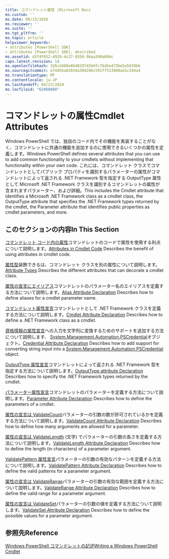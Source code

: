 ```yaml
---
title: コマンドレット属性 |Microsoft Docs
ms.custom: ''
ms.date: 09/13/2016
ms.reviewer: ''
ms.suite: ''
ms.tgt_pltfrm: ''
ms.topic: article
helpviewer_keywords:
- attributes [PowerShell SDK]
- attributes [PowerShell SDK], described
ms.assetid: d3f4f652-d929-4c27-9358-9baa390a094c
caps.latest.revision: 14
ms.openlocfilehash: 326cd408e86402974569fc76d5e473be5a56f0b6
ms.sourcegitcommit: e7445ba8203da304286c591ff513900ad1c244a4
ms.translationtype: MT
ms.contentlocale: ja-JP
ms.lasthandoff: 04/23/2019
ms.locfileid: "62068608"
---
```

# <a name="cmdlet-attributes"></a><span data-ttu-id="006ae-102">コマンドレットの属性</span><span class="sxs-lookup"><span data-stu-id="006ae-102">Cmdlet Attributes</span></span>

<span data-ttu-id="006ae-103">Windows PowerShell では、独自のコード内でその機能を実装することがなく、コマンドレットに共通の機能を追加するのに使用できるいくつかの属性を定義します。</span><span class="sxs-lookup"><span data-stu-id="006ae-103">Windows PowerShell defines several attributes that you can use to add common functionality to your cmdlets without implementing that functionality within your own code.</span></span> <span data-ttu-id="006ae-104">これには、コマンドレット クラスでコマンドレットとしてパブリック プロパティを識別するパラメーターの属性がコマンドレットによって返される .NET Framework 型を指定する OutputType 属性として Microsoft .NET Framework クラスを識別するコマンドレットの属性が含まれますパラメーター、および詳細。</span><span class="sxs-lookup"><span data-stu-id="006ae-104">This includes the Cmdlet attribute that identifies a Microsoft .NET Framework class as a cmdlet class, the OutputType attribute that specifies the .NET Framework types returned by the cmdlet, the Parameter attribute that identifies public properties as cmdlet parameters, and more.</span></span>

## <a name="in-this-section"></a><span data-ttu-id="006ae-105">このセクションの内容</span><span class="sxs-lookup"><span data-stu-id="006ae-105">In This Section</span></span>

<span data-ttu-id="006ae-106">[コマンドレット コード内の属性](./attributes-in-cmdlet-code.md)コマンドレットのコードで属性を使用する利点について説明します。</span><span class="sxs-lookup"><span data-stu-id="006ae-106">[Attributes in Cmdlet Code](./attributes-in-cmdlet-code.md) Describes the benefit of using attributes in cmdlet code.</span></span>

<span data-ttu-id="006ae-107">[属性型](./attribute-types.md)装飾できるは、コマンドレット クラスを別の属性について説明します。</span><span class="sxs-lookup"><span data-stu-id="006ae-107">[Attribute Types](./attribute-types.md) Describes the different attributes that can decorate a cmdlet class.</span></span>

<span data-ttu-id="006ae-108">[属性の宣言にエイリアス](./alias-attribute-declaration.md)コマンドレットのパラメーター名のエイリアスを定義する方法について説明します。</span><span class="sxs-lookup"><span data-stu-id="006ae-108">[Alias Attribute Declaration](./alias-attribute-declaration.md) Describes how to define aliases for a cmdlet parameter name.</span></span>

<span data-ttu-id="006ae-109">[コマンドレット属性宣言](./cmdlet-attribute-declaration.md)コマンドレットとして .NET Framework クラスを定義する方法について説明します。</span><span class="sxs-lookup"><span data-stu-id="006ae-109">[Cmdlet Attribute Declaration](./cmdlet-attribute-declaration.md) Describes how to define a .NET Framework class as a cmdlet.</span></span>

<span data-ttu-id="006ae-110">[資格情報の属性宣言](./credential-attribute-declaration.md)への入力を文字列に変換するためのサポートを追加する方法について説明します、 [System.Management.Automation.PSCredential](/dotnet/api/System.Management.Automation.PSCredential)オブジェクト。</span><span class="sxs-lookup"><span data-stu-id="006ae-110">[Credential Attribute Declaration](./credential-attribute-declaration.md) Describes how to add support for converting string input into a [System.Management.Automation.PSCredential](/dotnet/api/System.Management.Automation.PSCredential) object.</span></span>

<span data-ttu-id="006ae-111">[OutputType 属性宣言](./outputtype-attribute-declaration.md)コマンドレットによって返される .NET Framework 型を指定する方法について説明します。</span><span class="sxs-lookup"><span data-stu-id="006ae-111">[OutputType attribute Declaration](./outputtype-attribute-declaration.md) Describes how to specify the .NET Framework types returned by the cmdlet.</span></span>

<span data-ttu-id="006ae-112">[パラメーター属性宣言](./parameter-attribute-declaration.md)コマンドレットのパラメーターを定義する方法について説明します。</span><span class="sxs-lookup"><span data-stu-id="006ae-112">[Parameter Attribute Declaration](./parameter-attribute-declaration.md) Describes how to define the parameters of a cmdlet.</span></span>

<span data-ttu-id="006ae-113">[属性の宣言は ValidateCount](./validatecount-attribute-declaration.md)パラメーターの引数の数が許可されているかを定義する方法について説明します。</span><span class="sxs-lookup"><span data-stu-id="006ae-113">[ValidateCount Attribute Declaration](./validatecount-attribute-declaration.md) Describes how to define how many arguments are allowed for a parameter.</span></span>

<span data-ttu-id="006ae-114">[属性の宣言は ValidateLength](./validatelength-attribute-declaration.md) (文字) でパラメーターの引数の長さを定義する方法について説明します。</span><span class="sxs-lookup"><span data-stu-id="006ae-114">[ValidateLength Attribute Declaration](./validatelength-attribute-declaration.md) Describes how to define the length (in characters) of a parameter argument.</span></span>

<span data-ttu-id="006ae-115">[ValidatePattern 属性宣言](./validatepattern-attribute-declaration.md)パラメーターの引数の有効なパターンを定義する方法について説明します。</span><span class="sxs-lookup"><span data-stu-id="006ae-115">[ValidatePattern Attribute Declaration](./validatepattern-attribute-declaration.md) Describes how to define the valid patterns for a parameter argument.</span></span>

<span data-ttu-id="006ae-116">[属性の宣言は ValidateRange](./validaterange-attribute-declaration.md)パラメーターの引数の有効な範囲を定義する方法について説明します。</span><span class="sxs-lookup"><span data-stu-id="006ae-116">[ValidateRange Attribute Declaration](./validaterange-attribute-declaration.md) Describes how to define the valid range for a parameter argument.</span></span>

<span data-ttu-id="006ae-117">[属性の宣言は ValidateSet](./validateset-attribute-declaration.md)パラメーターの引数の値を定義する方法について説明します。</span><span class="sxs-lookup"><span data-stu-id="006ae-117">[ValidateSet Attribute Declaration](./validateset-attribute-declaration.md) Describes how to define the possible values for a parameter argument.</span></span>

## <a name="reference"></a><span data-ttu-id="006ae-118">参照先</span><span class="sxs-lookup"><span data-stu-id="006ae-118">Reference</span></span>

[<span data-ttu-id="006ae-119">Windows PowerShell コマンドレットの記述</span><span class="sxs-lookup"><span data-stu-id="006ae-119">Writing a Windows PowerShell Cmdlet</span></span>](./writing-a-windows-powershell-cmdlet.md)
